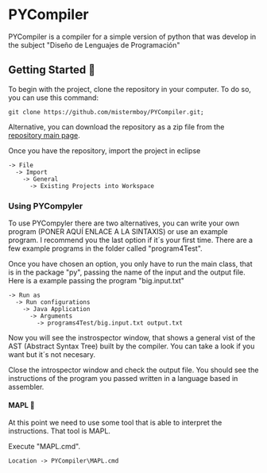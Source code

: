 # PYCompiler
PYCompiler is a compiler for a simple version of python that was develop in the subject "Diseño de Lenguajes de Programación"

## Getting Started :rocket:
To begin with the project, clone the repository in your computer. To do so, you can use this command:

```
git clone https://github.com/mistermboy/PYCompiler.git;
```

Alternative, you can download the repository as a zip file from the [repository main page](https://github.com/mistermboy/PYCompiler).

Once you have the repository, import the project in eclipse

```
-> File 
  -> Import
    -> General 
      -> Existing Projects into Workspace
```

### Using PYCompyler
To use PYCompyler there are two alternatives, you can write your own program (PONER AQUÍ ENLACE A LA SINTAXIS) or use an example program.
I recommend you the last option if it´s your first time. There are a few example programs in the folder called "program4Test".

Once you have chosen an option, you only have to run the main class, that is in the package "py", passing the name of the input and the output file. Here is a example passing the program "big.input.txt"

```
-> Run as 
  -> Run configurations
    -> Java Application  
      -> Arguments 
        -> programs4Test/big.input.txt output.txt
```
Now you will see the instrospector window, that shows a general vist of the AST (Abstract Syntax Tree) built by the compiler. You can take a look if you want but it´s not necesary.

Close the introspector window and check the output file. You should see the instructions of the program you passed written in a language based in assembler.

#### MAPL :wrench:
At this point we need to use some tool that is able to interpret the instructions. That tool is MAPL. 

Execute "MAPL.cmd".
```
Location -> PYCompiler\MAPL.cmd
```
